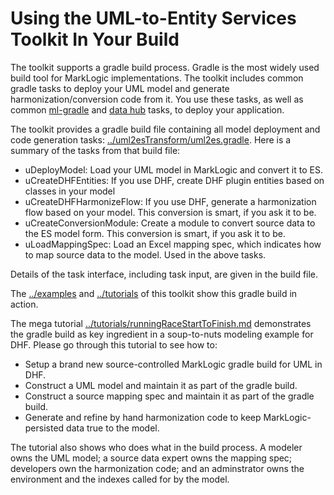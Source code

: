 # Using the UML-to-Entity Services Toolkit In Your Build

The toolkit supports a gradle build process. Gradle is the most widely used build tool for MarkLogic implementations. 
The toolkit includes common gradle tasks to deploy your UML model and generate harmonization/conversion code from it. You use these tasks, as well as common [ml-gradle](https://github.com/marklogic-community/ml-gradle/wiki) and [data hub](https://marklogic.github.io/marklogic-data-hub/refs/gradle-tasks/) tasks, to deploy your application.

The toolkit provides a gradle build file containing all model deployment and code generation tasks: [../uml2esTransform/uml2es.gradle](../uml2esTransform/uml2es.gradle). Here is a summary of the tasks from that build file:

- uDeployModel: Load your UML model in MarkLogic and convert it to ES.
- uCreateDHFEntities: If you use DHF, create DHF plugin entities based on classes in your model
- uCreateDHFHarmonizeFlow: If you use DHF, generate a harmonization flow based on your model. This conversion is smart, if you ask it to be.
- uCreateConversionModule: Create a module to convert source data to the ES model form. This conversion is smart, if you ask it to be.
- uLoadMappingSpec: Load an Excel mapping spec, which indicates how to map source data to the model. Used in the above tasks.

Details of the task interface, including task input, are given in the build file.

The [../examples](../examples) and [../tutorials](../tutorials) of this toolkit show this gradle build in action. 

The mega tutorial [../tutorials/runningRaceStartToFinish.md](../tutorials/runningRaceStartToFinish.md) demonstrates the gradle build as key ingredient in a soup-to-nuts modeling example for DHF. Please go through this tutorial to see how to:

- Setup a brand new source-controlled MarkLogic gradle build for UML in DHF.
- Construct a UML model and maintain it as part of the gradle build. 
- Construct a source mapping spec and maintain it as part of the gradle build.
- Generate and refine by hand harmonization code to keep MarkLogic-persisted data true to the model. 

The tutorial also shows who does what in the build process. A modeler owns the UML model; a source data expert owns the mapping spec; developers own the harmonization code; and an adminstrator owns the environment and the indexes called for by the model. 